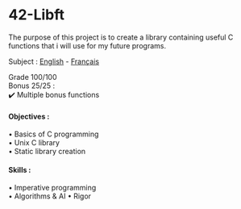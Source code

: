 # 42-Libft
The purpose of this project is to create a library containing useful C functions that i will use for my future programs.

Subject : [English](https://github.com/ssfar/42-Subjects.pdf/blob/master/libft.en.pdf) - [Français](https://github.com/ssfar/42-Subjects.pdf/blob/master/libft.fr.pdf)

Grade 100/100  
Bonus 25/25 :  
✔️ Multiple bonus functions
#### Objectives :  
• Basics of C programming  
• Unix C library  
• Static library creation  
#### Skills :  
• Imperative programming   
• Algorithms & AI
• Rigor  
